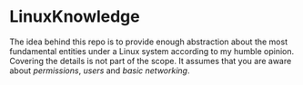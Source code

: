 # LinuxKnowledge
The idea behind this repo is to provide enough abstraction about the most fundamental entities under a Linux system according to my humble opinion. Covering the details is not part of the scope. It assumes that you are aware about *permissions*, *users* and *basic networking*. 
